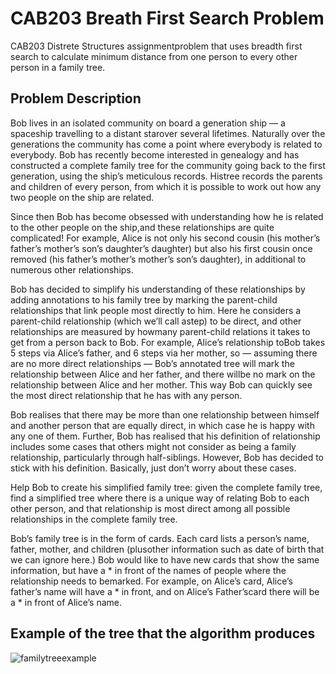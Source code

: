 # CAB203 Breath First Search Problem
CAB203 Distrete Structures assignmentproblem that uses breadth first search to calculate minimum distance from one person to every other person in a family tree. 

## Problem Description

Bob lives in an isolated community on board a generation ship — a spaceship travelling to a distant starover  several  lifetimes.   Naturally  over  the  generations  the  community  has  come  a  point  where  everybody is related to everybody.  Bob has recently become interested in genealogy and has constructed a complete family tree for the community going back to the first generation, using the ship’s meticulous records.  Histree records the parents and children of every person, from which it is possible to work out how any two people on the ship are related.

Since then Bob has become obsessed with understanding how he is related to the other people on the ship,and these relationships are quite complicated!  For example, Alice is not only his second cousin (his mother’s father’s  mother’s  son’s  daughter’s  daughter)  but  also  his  first  cousin  once  removed  (his  father’s  mother’s mother’s son’s daughter), in additional to numerous other relationships.

Bob has decided to simplify his understanding of these relationships by adding annotations to his family tree by marking the parent-child relationships that link people most directly to him.  Here he considers a parent-child relationship (which we’ll call astep) to be direct, and other relationships are measured by howmany parent-child relations it takes to get from a person back to Bob.  For example, Alice’s relationship toBob takes 5 steps via Alice’s father, and 6 steps via her mother, so — assuming there are no more direct relationships — Bob’s annotated tree will mark the relationship between Alice and her father, and there willbe no mark on the relationship between Alice and her mother.  This way Bob can quickly see the most direct relationship that he has with any person.

Bob  realises  that  there  may  be  more  than  one  relationship  between  himself  and  another  person  that  are equally direct, in which case he is happy with any one of them.  Further, Bob has realised that his definition of relationship includes some cases that others might not consider as being a family relationship, particularly through  half-siblings.   However,  Bob  has  decided  to  stick  with  his  definition. Basically,  just  don’t  worry about these cases.

Help Bob to create his simplified family tree:  given the complete family tree, find a simplified tree where there is a unique way of relating Bob to each other person, and that relationship is most direct among all possible relationships in the complete family tree.

Bob’s family tree is in the form of cards.  Each card lists a person’s name, father, mother, and children (plusother information such as date of birth that we can ignore here.)  Bob would like to have new cards that show the same information, but have a * in front of the names of people where the relationship needs to bemarked.  For example, on Alice’s card, Alice’s father’s name will have a * in front, and on Alice’s Father’scard there will be a * in front of Alice’s name.

## Example of the tree that the algorithm produces
![familytreeexample](https://user-images.githubusercontent.com/47819009/121829198-31dc8c00-cd05-11eb-8363-8deac9343f18.PNG)
